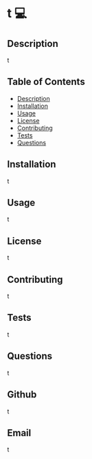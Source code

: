 # t 💻



## Description
t

## Table of Contents
* [Description](#Description) 
* [Installation](#Installation)
* [Usage](#Usage)
* [License](#License)
* [Contributing](#Contributing)
* [Tests](#Tests)
* [Questions](#Questions)
            
## Installation 
t

## Usage 
t

## License
t

## Contributing
t

## Tests
t

## Questions 
t

## Github
t

## Email
t
